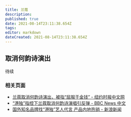 ```yaml
---
title: 兰蔻
description: 
published: true
date: 2021-08-14T23:11:38.654Z
tags:
editor: markdown
dateCreated: 2021-08-14T23:11:38.654Z
---
```


## 取消何韵诗演出

待续

### 相关页面

+ [兰蔻取消何韵诗演出，被指“屈服于金钱” - 纽约时报中文网](https://web.archive.org/web/20191005222142/https://cn.nytimes.com/china/20160608/lancome-hong-kong-denise-ho/)
+ [“港独”指控下兰蔻取消何韵诗演唱引反弹 - BBC News 中文](https://web.archive.org/web/20201108091150/https://www.bbc.com/zhongwen/simp/china/2016/06/160606_hongkong_lancome_denise_ho)
+ [国外知名品牌找“港独”艺人代言 产品内地热销 - 新浪新闻](https://web.archive.org/web/20190917233022/http://news.sina.com.cn/c/nd/2016-06-04/doc-ifxsuypf4957163.shtml)
